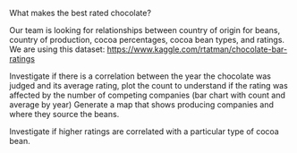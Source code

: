 What makes the best rated chocolate? 

Our team is looking for relationships between country of origin for beans, country of production, cocoa percentages, cocoa bean types, and ratings. We are using this dataset: https://www.kaggle.com/rtatman/chocolate-bar-ratings


Investigate if there is a correlation between the year the chocolate was judged and its average rating, plot the count to understand if the rating was affected by the number of competing companies (bar chart with count and average by year)
Generate a map that shows producing companies and where they source the beans.

Investigate if higher ratings are correlated with a particular type of cocoa bean. 